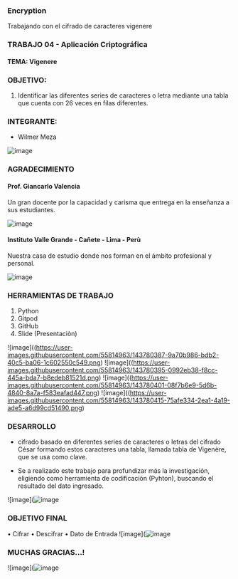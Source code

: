 ### Encryption
Trabajando con el cifrado  de caracteres vigenere 

### TRABAJO 04 - Aplicación Criptográfica
#### TEMA: Vigenere

### OBJETIVO:
1. Identificar las diferentes series de caracteres o letra mediante una tabla que cuenta con 26 veces en filas diferentes.

### INTEGRANTE:
- Wilmer Meza

![image](https://user-images.githubusercontent.com/55814963/122267088-19ed3f80-cea0-11eb-9764-fedbecdbcf5a.png)

### AGRADECIMIENTO

#### Prof. Giancarlo Valencia 

Un gran docente por la capacidad y carisma que entrega en la enseñanza a sus estudiantes.

![image](https://user-images.githubusercontent.com/55814963/122269677-1909dd00-cea3-11eb-9530-27de82829437.png)

#### Instituto Valle Grande - Cañete - Lima - Perù

Nuestra casa de estudio donde nos forman en el ámbito profesional y personal.

![image](https://user-images.githubusercontent.com/55814963/122269801-3b9bf600-cea3-11eb-9ab3-f6b60974979e.png)



### HERRAMIENTAS DE TRABAJO
1. Python
2. Gitpod
3. GitHub
4. Slide (Presentaciòn)





![image]((https://user-images.githubusercontent.com/55814963/143780387-9a70b986-bdb2-40c5-ba06-1c602550c549.png)
![image]((https://user-images.githubusercontent.com/55814963/143780395-0992eb38-f8cc-445a-bda7-b8edeb81521d.png)
![image]((https://user-images.githubusercontent.com/55814963/143780401-08f7b6e9-5d6b-4840-8a7a-f583eafad447.png)
![image]((https://user-images.githubusercontent.com/55814963/143780415-75afe334-2ea1-4a19-ade5-a6d99cd51490.png)



### DESARROLLO
-  cifrado basado en diferentes series de caracteres o letras del cifrado César formando estos caracteres una tabla, llamada tabla de Vigenère, que se usa como clave. 

- Se a realizado este trabajo para profundizar más la investigación, eligiendo como herramienta de codificaciòn (Pyhton), buscando el resultado del dato ingresado.



![image](![image](https://user-images.githubusercontent.com/55814963/143780498-145a7657-eb44-4313-9ccd-9448d1d585e9.png)



### OBJETIVO FINAL

• Cifrar
• Descifrar
• Dato de Entrada 
![image](![image](https://user-images.githubusercontent.com/55814963/143780254-62ad3419-4a64-45aa-b5e4-e3ebe8519914.png)


###  MUCHAS GRACIAS...!

![image](![image](https://user-images.githubusercontent.com/55814963/143780286-5687e90f-8acc-4f85-8de5-225715db9189.png)


